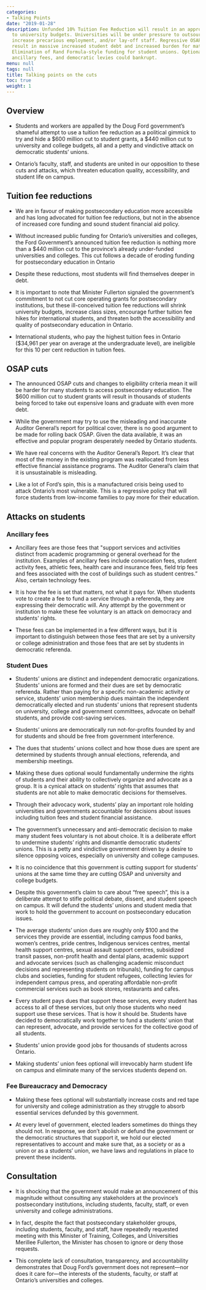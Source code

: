 ```yaml
---
categories:
- Talking Points
date: "2019-01-28"
description: Unfunded 10% Tuition Fee Reduction will result in an approximate 4% cut
  to university budgets. Universities will be under pressure to outsource, cut services,
  increase precarious employment, and/or lay-off staff. Regressive OSAP changes will
  result in massive increased student debt and increased burden for mature students.
  Elimination of Rand Formula-style funding for student unions. Optional student union dues,
  ancillary fees, and democratic levies could bankrupt.
menu: null
tags: null
title: Talking points on the cuts
toc: true
weight: 1
---
```



## Overview

-   Students and workers are appalled by the Doug Ford government’s
    shameful attempt to use a tuition fee reduction as a political
    gimmick to try and hide a $600 million cut to student grants, a $440
    million cut to university and college budgets, all and a petty and
    vindictive attack on democratic students’ unions.

-   Ontario’s faculty, staff, and students are united in our opposition
    to these cuts and attacks, which threaten education quality,
    accessibility, and student life on campus.

## Tuition fee reductions

-   We are in favour of making postsecondary education more accessible
    and has long advocated for tuition fee reductions, but not in the
    absence of increased core funding and sound student financial
    aid policy.

-   Without increased public funding for Ontario’s universities and
    colleges, the Ford Government’s announced tuition fee reduction is
    nothing more than a $440 million cut to the province’s already
    under-funded universities and colleges. This cut follows a decade of
    eroding funding for postsecondary education in Ontario

-   Despite these reductions, most students will find themselves deeper
    in debt.

-   It is important to note that Minister Fullerton signaled the
    government’s commitment to not cut core operating grants for
    postsecondary institutions, but these ill-conceived tuition fee
    reductions will shrink university budgets, increase class sizes,
    encourage further tuition fee hikes for international students, and
    threaten both the accessibility and quality of postsecondary
    education in Ontario.

-   International students, who pay the highest tuition fees in Ontario
    ($34,961 per year on average at the undergraduate level), are
    ineligible for this 10 per cent reduction in tuition fees.

## OSAP cuts

-   The announced OSAP cuts and changes to eligibility criteria mean it
    will be harder for many students to access postsecondary education.
    The $600 million cut to student grants will result in thousands of
    students being forced to take out expensive loans and graduate with
    even more debt.

-   While the government may try to use the misleading and inaccurate
    Auditor General’s report for political cover, there is no good
    argument to be made for rolling back OSAP. Given the data available,
    it was an effective and popular program desperately needed by
    Ontario students.

-   We have real concerns with the Auditor General’s Report. It’s clear
    that most of the money in the existing program was reallocated from
    less effective financial assistance programs. The Auditor General’s
    claim that it is unsustainable is misleading.

-   Like a lot of Ford’s spin, this is a manufactured crisis being used
    to attack Ontario’s most vulnerable. This is a regressive policy
    that will force students from low-income families to pay more for
    their education.

## Attacks on students

### Ancillary fees


-   Ancillary fees are those fees that "support services and activities
    distinct from academic programming or general overhead for
    the institution. Examples of ancillary fees include convocation
    fees, student activity fees, athletic fees, health care and
    insurance fees, field trip fees and fees associated with the cost of
    buildings such as student centres.” Also, certain technology fees.

-   It is how the fee is set that matters, not what it pays for. When
    students vote to create a fee to fund a service through a referenda,
    they are expressing their democratic will. Any attempt by the
    government or institution to make these fee voluntary is an attack
    on democracy and students' rights.

-   These fees can be implemented in a few different ways, but it is
    important to distinguish between those fees that are set by a
    university or college administration and those fees that are set by
    students in democratic referenda.


### Student Dues

-   Students’ unions are distinct and independent
    democratic organizations. Students’ unions are formed and their dues
    are set by democratic referenda. Rather than paying for a specific
    non-academic activity or service, students’ union membership dues
    maintain the independent democratically elected and run students’
    unions that represent students on university, college and government
    committees, advocate on behalf students, and provide
    cost-saving services.

-   Students’ unions are democratically run not-for-profits founded by
    and for students and should be free from government interference.

-   The dues that students’ unions collect and how those dues are spent
    are determined by students through annual elections, referenda, and
    membership meetings.

-   Making these dues optional would fundamentally undermine the rights
    of students and their ability to collectively organize and advocate
    as a group. It is a cynical attack on students’ rights that assumes
    that students are not able to make democratic decisions
    for themselves.

-   Through their advocacy work, students’ play an important role
    holding universities and governments accountable for decisions about
    issues including tuition fees and student financial assistance.

-   The government’s unnecessary and anti-democratic decision to make
    many student fees voluntary is not about choice. It is a deliberate
    effort to undermine students’ rights and dismantle democratic
    students’ unions. This is a petty and vindictive government driven
    by a desire to silence opposing voices, especially on university and
    college campuses.

-   It is no coincidence that this government is cutting support for
    students’ unions at the same time they are cutting OSAP and
    university and college budgets.

-   Despite this government’s claim to care about “free speech”, this is
    a deliberate attempt to stifle political debate, dissent, and
    student speech on campus. It will defund the students’ unions and
    student media that work to hold the government to account on
    postsecondary education issues.

-   The average students’ union dues are roughly only $100 and the
    services they provide are essential, including campus food banks,
    women’s centres, pride centres, Indigenous services centres, mental
    health support centres, sexual assault support centres, subsidized
    transit passes, non-profit health and dental plans, academic support
    and advocate services (such as challenging academic misconduct
    decisions and representing students on tribunals), funding for
    campus clubs and societies, funding for student refugees, collecting
    levies for independent campus press, and operating affordable
    non-profit commercial services such as book stores, restaurants
    and cafes.

-   Every student pays dues that support these services, every student
    has access to all of these services, but only those students who
    need support use these services. That is how it should be. Students
    have decided to democratically work together to fund a students’
    union that can represent, advocate, and provide services for the
    collective good of all students.

-   Students’ union provide good jobs for thousands of students
    across Ontario.

-   Making students’ union fees optional will irrevocably harm student
    life on campus and eliminate many of the services students
    depend on.

### Fee Bureaucracy and Democracy

-   Making these fees optional will substantially increase
    costs and red tape for university and college administration as they
    struggle to absorb essential services defunded by this government.

-   At every level of government, elected leaders sometimes do things
    they should not. In response, we don’t abolish or defund the
    government or the democratic structures that support it, we hold our
    elected representatives to account and make sure that, as a society
    or as a union or as a students’ union, we have laws and regulations
    in place to prevent these incidents.

## Consultation

-   It is shocking that the government would make an announcement of
    this magnitude without consulting any stakeholders at the province’s
    postsecondary institutions, including students, faculty, staff, or
    even university and college administrations.

-   In fact, despite the fact that postsecondary stakeholder groups,
    including students, faculty, and staff, have repeatedly requested
    meeting with this Minister of Training, Colleges, and Universities
    Merillee Fullerton, the Minister has chosen to ignore or deny
    those requests.

-   This complete lack of consultation, transparency, and accountability
    demonstrates that Doug Ford’s government does not represent—nor does
    it care for—the interests of the students, faculty, or staff at
    Ontario’s universities and colleges.
